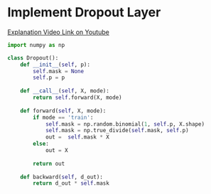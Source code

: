 # Implement Dropout Layer

[Explanation Video Link on Youtube](https://youtu.be/ljgbtQwIP8I)

```python
import numpy as np

class Dropout():
    def __init__(self, p):
        self.mask = None
        self.p = p
    
    def __call__(self, X, mode):
        return self.forward(X, mode)
    
    def forward(self, X, mode):
        if mode == 'train':
            self.mask = np.random.binomial(1, self.p, X.shape)
            self.mask = np.true_divide(self.mask, self.p)
            out =  self.mask * X
        else:
            out = X
     
        return out
    
    def backward(self, d_out):
        return d_out * self.mask
```
